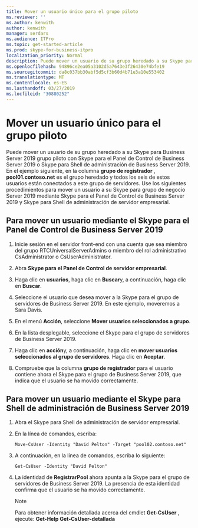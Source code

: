 ```yaml
---
title: Mover un usuario único para el grupo piloto
ms.reviewer: ''
ms.author: kenwith
author: kenwith
manager: serdars
ms.audience: ITPro
ms.topic: get-started-article
ms.prod: skype-for-business-itpro
localization_priority: Normal
description: Puede mover un usuario de su grupo heredado a su Skype para Business Server 2019 grupo piloto con Skype para el Panel de Control de Business Server 2019 o Skype para Shell de administración de Business Server 2019. En el ejemplo siguiente, en la columna grupo de registrador, pool01.contoso.net es el grupo heredado y todos los seis de estos usuarios están conectados a este grupo de servidores. Use los siguientes procedimientos para mover un usuario a su Skype para grupo de negocio Server 2019 mediante Skype para el Panel de Control de Business Server 2019 y Skype para Shell de administración de servidor empresarial.
ms.openlocfilehash: 94896ce2ea05a3102d5a7643e3f26430e74bfe19
ms.sourcegitcommit: da8c037bb30abf5d5cf3b60d4b71e3a10e553402
ms.translationtype: MT
ms.contentlocale: es-ES
ms.lasthandoff: 03/27/2019
ms.locfileid: "30880252"
---
```

# <a name="move-a-single-user-to-the-pilot-pool"></a>Mover un usuario único para el grupo piloto

Puede mover un usuario de su grupo heredado a su Skype para Business Server 2019 grupo piloto con Skype para el Panel de Control de Business Server 2019 o Skype para Shell de administración de Business Server 2019. En el ejemplo siguiente, en la columna **grupo de registrador** , **pool01.contoso.net** es el grupo heredado y todos los seis de estos usuarios están conectados a este grupo de servidores. Use los siguientes procedimientos para mover un usuario a su Skype para grupo de negocio Server 2019 mediante Skype para el Panel de Control de Business Server 2019 y Skype para Shell de administración de servidor empresarial. 
  
## <a name="to-move-a-user-by-using-the-skype-for-business-server-2019-control-panel"></a>Para mover un usuario mediante el Skype para el Panel de Control de Business Server 2019
  
1. Inicie sesión en el servidor front-end con una cuenta que sea miembro del grupo RTCUniversalServerAdmins o miembro del rol administrativo CsAdministrator o CsUserAdministrator.
    
2. Abra **Skype para el Panel de Control de servidor empresarial**.
    
3. Haga clic en **usuarios**, haga clic en **Buscar**y, a continuación, haga clic en **Buscar**.
    
4. Seleccione el usuario que desea mover a la Skype para el grupo de servidores de Business Server 2019. En este ejemplo, moveremos a Sara Davis.
    
5. En el menú **Acción**, seleccione **Mover usuarios seleccionados a grupo**.
    
6. En la lista desplegable, seleccione el Skype para el grupo de servidores de Business Server 2019.
    
7. Haga clic en **acción**y, a continuación, haga clic en **mover usuarios seleccionados al grupo de servidores**. Haga clic en **Aceptar**.
  
8. Compruebe que la columna **grupo de registrador** para el usuario contiene ahora el Skype para el grupo de Business Server 2019, que indica que el usuario se ha movido correctamente. 
    
## <a name="to-move-a-user-by-using-the-skype-for-business-server-2019-management-shell"></a>Para mover un usuario mediante el Skype para Shell de administración de Business Server 2019

1. Abra el Skype para Shell de administración de servidor empresarial.
    
2. En la línea de comandos, escriba: 
    
   ```
   Move-CsUser -Identity "David Pelton" -Target "pool02.contoso.net"
   ```

3. A continuación, en la línea de comandos, escriba lo siguiente: 
    
   ```
   Get-CsUser -Identity "David Pelton"
   ```

4. La identidad de **RegistrarPool** ahora apunta a la Skype para el grupo de servidores de Business Server 2019. La presencia de esta identidad confirma que el usuario se ha movido correctamente. 

    > [!NOTE]
    > Para obtener información detallada acerca del cmdlet **Get-CsUser** , ejecute: **Get-Help Get-CsUser-detallada**
  

